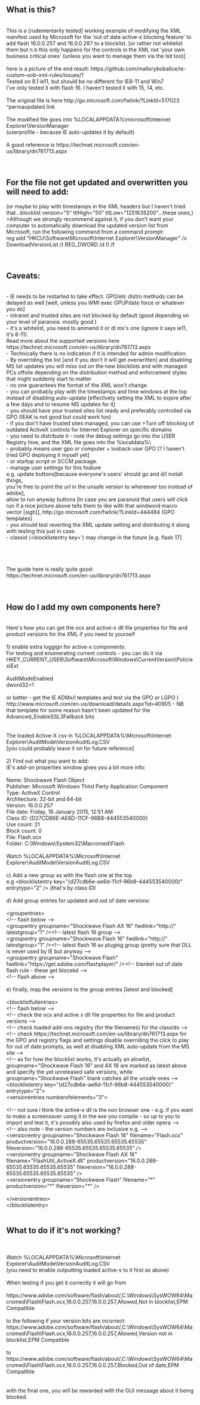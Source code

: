 <h2>What is this?</h2><br/>
This is a [rudementarily tested] working example of modifying the XML manifest used by Microsoft for the 'out of date active-x blocking feature' to add flash 16.0.0.257 and 16.0.0.287 to a blocklist. [or rather not whitelist them but n.b this only happens for the controls in the XML not 'your own business critical ones' (unless you want to manage them via the lsit too)]<br/>
<br/>
here is a picture of the end result: https://github.com/mallorybobalice/ie-custom-oob-xml-rules/issues/1 <br/>
Tested on 8.1 ie11, but should be no different for IE8-11 and Win7<br/>
I've only tested it with flash 16. I haven't tested it with 15, 14, etc. <br/>
<br/>
The original file is here http://go.microsoft.com/fwlink/?LinkId=517023 <br/>
^permaupdated link<br/>
<br/>
The modified file goes into %LOCALAPPDATA%\microsoft\Internet Explorer\VersionManager<br/>
(userprofile - because IE auto-updates it by default)<br/>
<br/>
A good reference is https://technet.microsoft.com/en-us/library/dn761713.aspx <br/>
<br/>
<br/>
<h2>For the file not get updated and overwritten you will need to add:</h2> (or maybe to play with timestamps in the XML headers but I haven't tried that...blocklist version="5" ttlHigh="50" ttlLow="1251635200"...these ones,)<br/>
	>Although we strongly recommend against it, if you don’t want your computer to automatically download the updated 		version list from Microsoft, run the following command from a command prompt:<br/>
		reg add "HKCU\Software\Microsoft\Internet Explorer\VersionManager" /v DownloadVersionList /t REG_DWORD /d 0 /f<br/>
<br/>
<br/>
<h2>Caveats:</h2><br/>
	- IE needs to be restarted to take effect. GPO/etc distro methods can be delayed as well [well, unless you WMI exec 		GPUPdate force or whatever you do]<br/>
	- intranet and trusted sites are not blocked by default (good depending on your level of paranoia. mostly good )<br/>
	- it's a whitelist, you need to ammend it or dl ms's one (ignore it says ie11, it's 8-11). <br/>
		Read more about the supported versions here https://technet.microsoft.com/en-us/library/dn761713.aspx <br/>
	- Technically there is no indication if it is intended for admin modification. <br/>
	- By overriding the list [and if you don't it will get overwritten] and disabling MS list updates you will miss out on the new blocklists and with managed PCs offsite depending on the distribution method and enforcement styles that 			might suddenly start to matter<br/>
	- no one guarantees the format of the XML won't change. <br/>
	- you can probably play with the timestamps and time windows at the top instead of disabling auto-update [effectively 	setting the XML to expire after a few days and to resume MS updates for it] <br/>
	- you should have your trusted sites list ready and preferably controlled via GPO (IEAK is not good but could work 		too)<br/>
		- if you don't have trusted sites managed, you can use >Turn off blocking of outdated ActiveX controls for 			Internet Explorer on specific domains<br/>
	- you need to distribute it - note the debug settings go into the USER Registry hive, and the XML file goes into the %localdata%\<br/>
		- probably means user gpo or computer + looback user GPO [? I haven't tried GPO deploying it myself yet]<br/>
	- or startup script or SCCM package.<br/>
	- manage user settings for this feature<br/>
		e.g. update buttons[because everyone's users' should go and d/l install things, <br/>
		you're free to point the url in the unsafe version to whereever too instead of adobe], <br/>
		allow to run anyway buttons [in case you are paranoid that users will click run if a nice picture above tells 		them to like with that windword macro vector [sigh]],  http://go.microsoft.com/fwlink/?LinkId=444484 (GPO templates)<br/>
	- you should test reverting the XML update setting and distributing it along with testing this just in case. <br/>
	- classid (&lt;blocklistentry key=') may change in the future [e.g. flash 17]<br/>
<br/>
<br/>
<br/>
<br/>
The guide here is really quite good: <br/>
https://technet.microsoft.com/en-us/library/dn761713.aspx<br/>
<br/>
<br/>
<h2>How do I add my own components here?</h2><br/>
Here's how you can get the ocx and active-x dll file properties for file and product versions for the XML if you need to yourself<br/>
<br/>
1) enable extra loggign for active-x components:<br/>
For testing and enumerating current controls - you can do it via <br/>
	HKEY_CURRENT_USER\Software\Microsoft\Windows\CurrentVersion\Policies\Ext<br/>
<br/>
	AuditModeEnabled <br/>
	dword32=1<br/>
<br/>
or better - get the IE ADMx/l templates and test via the GPO or LGPO )<br/>
	http://www.microsoft.com/en-us/download/details.aspx?id=40905  - NB that template for some reason hasn't been updated 	for the Advanced_EnableSSL3Fallback bits <br/>
<br/>
<br/>
The loaded Active-X csv in %LOCALAPPDATA%\Microsoft\Internet Explorer\AuditMode\VersionAuditLog.CSV<br/>
[you could probably leave it on for future reference]<br/>
<br/>
2) Find out what you want to add:<br/>
IE's add-on properties window gives you a bit more info:<br/>
<br/>
	Name:                   Shockwave Flash Object<br/>
	Publisher:              Microsoft Windows Third Party Application Component<br/>
	Type:                   ActiveX Control<br/>
	Architecture:           32-bit and 64-bit<br/>
	Version:                16.0.0.257<br/>
	File date:              Friday, 16 January 2015, 12:51 AM<br/>
	Class ID:               {D27CDB6E-AE6D-11CF-96B8-444553540000}<br/>
	Use count:              21<br/>
	Block count:            0<br/>
	File:                   Flash.ocx<br/>
	Folder:                 C:\Windows\System32\Macromed\Flash<br/>
<br/>
Watch  %LOCALAPPDATA%\Microsoft\Internet Explorer\AuditMode\VersionAuditLog.CSV<br/>
<br/>
c) Add a new group as with the flash one at the top <br/>
e.g     &lt;blocklistentry key=&quot;{d27cdb6e-ae6d-11cf-96b8-444553540000}&quot; entrytype=&quot;2&quot; /&gt; (that's by class ID)<br/>
<br/>
d) Add group entries for updated and out of date versions:<br/>
<br/>
  &lt;groupentries&gt;<br/>
  	&lt;!-- flash below --&gt;<br/>
	&lt;groupentry groupname=&quot;Shockwave Flash AX 16&quot; fwdlink=&quot;http://&quot; latestgroup=&quot;1&quot; /&gt;&lt;!-- latest flash 16 group --&gt;<br/>
	&lt;groupentry groupname=&quot;Shockwave Flash 16&quot; fwdlink=&quot;http://&quot; latestgroup=&quot;1&quot; /&gt;&lt;!-- latest flash 16 ax pluging group (pretty sure that DLL is never used by IE but anyway --&gt;<br/>
    &lt;groupentry groupname=&quot;Shockwave Flash&quot; fwdlink=&quot;https://get.adobe.com/flashplayer/&quot; /&gt;&lt;!-- blanket out of date flash rule - these  get blocekd --&gt;<br/>
	&lt;!-- flash above --&gt;<br/>
	<br/>
e) finally, map the versions to the group entries [latest and blocked]<br/>
<br/>
&lt;blocklistfullentries&gt;<br/>
    &lt;!-- flash below --&gt;<br/>
	&lt;!-- check the ocx and active x dll file properties for file and product versions --&gt;<br/>
	&lt;!-- check loaded add-ons registry (for the filenames) for the classids --&gt;<br/>
	&lt;!-- check https://technet.microsoft.com/en-us/library/dn761713.aspx for the GPO and registry flags and settings disable overriding the click to play for out of date prompts, as well at disabling XML auto-update from the MS site --&gt;<br/>
	&lt;!-- as for how the blocklist works, it's actually an alowlist, groupname=&quot;Shockwave Flash 16&quot; and AX 16 are marked as latest above and specify the yet unreleased safe versions, while groupname=&quot;Shockwave Flash&quot; blank catches all the unsafe ones --&gt;<br/>
	&lt;blocklistentry key=&quot;{d27cdb6e-ae6d-11cf-96b8-444553540000}&quot; entrytype=&quot;2&quot;&gt;<br/>
      &lt;versionentries numberofelements=&quot;3&quot;&gt;<br/>
<br/>
		 &lt;!-- not sure i think the active-x dll is the non browser one - e.g. if you want to make a screensaver using it in the exe you compile - so up to you to import and test it, it's possibly also used by firefox and older opera --&gt;<br/>
		 &lt;!-- also note - the version numbers are inclusive e.g. --&gt;<br/>
		 &lt;versionentry groupname=&quot;Shockwave Flash 16&quot; filename=&quot;Flash.ocx&quot; productversion=&quot;16.0.0.288-65535.65535.65535.65535&quot; fileversion=&quot;16.0.0.288-65535.65535.65535.65535&quot; /&gt;<br/>
		  &lt;versionentry groupname=&quot;Shockwave Flash AX 16&quot; filename=&quot;FlashUtil_ActiveX.dll&quot; productversion=&quot;16.0.0.288-65535.65535.65535.65535&quot; fileversion=&quot;16.0.0.288-65535.65535.65535.65535&quot; /&gt;<br/>
		 &lt;versionentry groupname=&quot;Shockwave Flash&quot; filename=&quot;*&quot; productversion=&quot;*&quot; fileversion=&quot;*&quot; /&gt;<br/>
		<br/>
      &lt;/versionentries&gt;<br/>
    &lt;/blocklistentry&gt;<br/>
<br/>
<h2>What to do if it's not working?</h2><br/>
<br/>
Watch  %LOCALAPPDATA%\Microsoft\Internet Explorer\AuditMode\VersionAuditLog.CSV<br/>
(you need to enable outputting loaded active-x to it first as above)<br/>
<br/>
When testing if you get it correctly it will go from<br/>
<br/>
	https://www.adobe.com/software/flash/about/,C:\Windows\SysWOW64\Macromed\Flash\Flash.ocx,16.0.0.257,16.0.0.257,Allowed,Not in blocklist,EPM 	Compatible<br/>
<br/>
to the following if your version bits are incorrect:<br/>
	https://www.adobe.com/software/flash/about/,C:\Windows\SysWOW64\Macromed\Flash\Flash.ocx,16.0.0.257,16.0.0.257,Allowed,Version not in blocklist,EPM 	Compatible<br/>
<br/>
to <br/>
	https://www.adobe.com/software/flash/about/,C:\Windows\SysWOW64\Macromed\Flash\Flash.ocx,16.0.0.257,16.0.0.257,Blocked,Out of date,EPM Compatible<br/>
<br/>
	<br/>
with the final one, you will be rewarded with the GUI message about it being blocked. <br/>
	<br/>
